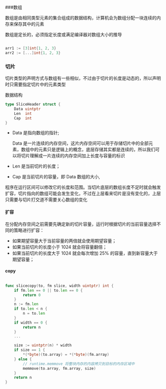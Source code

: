 
###数组

数组是由相同类型元素的集合组成的数据结构，计算机会为数组分配一块连续的内存来保存其中的元素

数组是定长的，必须指定长度或满足编译器对数组大小的推导

```go

arr1 := [3]int{1, 2, 3}
arr2 := [...]int{1, 2, 3}

```

### 切片

切片类型的声明方式与数组有一些相似，不过由于切片的长度是动态的，所以声明时只需要指定切片中的元素类型


数据结构

```go
type SliceHeader struct {
	Data uintptr
	Len  int
	Cap  int
}
```
- Data 是指向数组的指针;

    Data 是一片连续的内存空间，这片内存空间可以用于存储切片中的全部元素，数组中的元素只是逻辑上的概念，底层存储其实都是连续的，所以我们可以将切片理解成一片连续的内存空间加上长度与容量的标识
- Len 是当前切片的长度；
- Cap 是当前切片的容量，即 Data 数组的大小,

程序在运行区间可以修改它的长度和范围。当切片底层的数组长度不足时就会触发扩容，切片指向的数组可能会发生变化，不过在上层看来切片是没有变化的，上层只需要与切片打交道不需要关心数组的变化

#### 扩容
在分配内存空间之前需要先确定新的切片容量，运行时根据切片的当前容量选择不同的策略进行扩容：

- 如果期望容量大于当前容量的两倍就会使用期望容量；
- 如果当前切片的长度小于 1024 就会将容量翻倍；
- 如果当前切片的长度大于 1024 就会每次增加 25% 的容量，直到新容量大于期望容量；

#### copy

```go

func slicecopy(to, fm slice, width uintptr) int {
	if fm.len == 0 || to.len == 0 {
		return 0
	}
	n := fm.len
	if to.len < n {
		n = to.len
	}
	if width == 0 {
		return n
	}
	...

	size := uintptr(n) * width
	if size == 1 {
		*(*byte)(to.array) = *(*byte)(fm.array)
	} else {
        // runtime.memmove 将整块内存的内容拷贝到目标的内存区域中
		memmove(to.array, fm.array, size)
	}
	return n
}
```